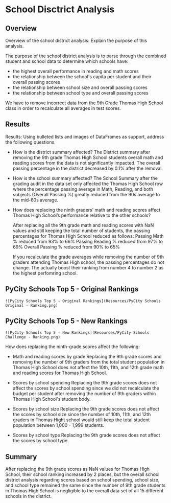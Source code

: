 # School Disctrict Analysis

## Overview
Overview of the school district analysis: Explain the purpose of this analysis.

The purpose of the school district analysis is to parse through the combined student and school data to determine which schools have:

- the highest overall performance in reading and math scores
- the relationship between the school's capita per student and their overall passing scores
- the relationship between school size and overall passing scores
- the relationship between school type and overall passing scores

We have to remove incorrect data from the 9th Grade Thomas High School class in order to recalculate all averages in test scores.

## Results
Results: Using bulleted lists and images of DataFrames as support, address the following questions.

- How is the district summary affected?
    The District summary after removing the 9th grade Thomas High School students overall math and reading scores from the data is not significantly impacted. The overall passing percentage in the district decreased by 0.1% after the removal.

- How is the school summary affected?
    The School Summary after the grading audit in the data set only affected the Thomas High School row where the percentage passing average in Math, Reading, and both subjects (Overall Passing %) greatly reduced from the 90s average to the mid-60s average.

- How does replacing the ninth graders’ math and reading scores affect Thomas High School’s performance relative to the other schools?
    
    After replacing all the 9th grade math and reading scores with NaN values and still keeping the total number of students, the passing percentages for Thomas High School reduced as follows:
        Passing Math % reduced from 93% to 66%
        Passing Reading % reduced from 97% to 69%
        Overall Passing % reduced from 90% to 65%

    If you recalculate the grade averages while removing the number of 9th graders attending Thomas High school, the passing percentages do not change. The actually boost their ranking from number 4 to number 2 as the highest perfomring school.

## PyCity Schools Top 5 - Original Rankings
    ![PyCity Schools Top 5 - Original Rankings](Resources/PyCity Schools Original - Ranking.png)

## PyCity Schools Top 5 - New Rankings
    ![PyCity Schools Top 5 - New Rankings](Resources/PyCity Schools Challenge - Ranking.png)

How does replacing the ninth-grade scores affect the following:
- Math and reading scores by grade
    Replacing the 9th grade scores and removing the number of 9th graders from the total student population in Thomas High School does not affect the 10th, 11th, and 12th grade math and reading scores for Thomas High School.

- Scores by school spending
    Replacing the 9th grade scores does not affect the scores by school spending since we did not recalculate the budget per student after removing the number of 9th graders within Thomas High School's student body. 

- Scores by school size
    Replacing the 9th grade scores does not affect the scores by school size since the number of 10th, 11th, and 12th graders in Thomas Hight school would still keep the total student population between 1,000 - 1,999 students.

- Scores by school type
    Replacing the 9th grade scores does not affect the scores by school type.

## Summary

After replacing the 9th grade scores as NaN values for Thomas High School, their school ranking increased by 2 places, but the overall school district analysis regarding scores based on school spending, school size, and school type remained the same since the number of 9th grade students in Thomas High School is negligible to the overall data set of all 15 different schools in the district.
